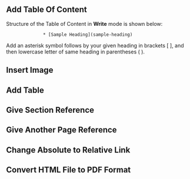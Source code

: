 ## Add Table Of Content

Structure of the Table of Content in **Write** mode is shown below:

                  * [Sample Heading](sample-heading) 
Add an asterisk symbol follows by your given heading in brackets [ ], and then lowercase letter of same heading in parentheses ( ).

## Insert Image
## Add Table
## Give Section Reference
## Give Another Page Reference
## Change Absolute to Relative Link
## Convert HTML File to PDF Format


